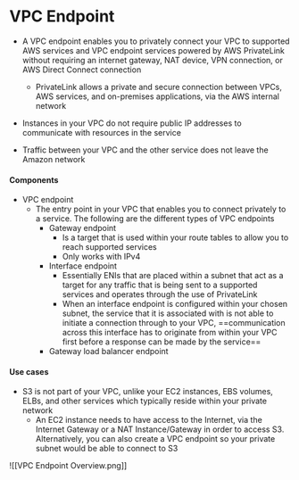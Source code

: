 # VPC Endpoint

- A VPC endpoint enables you to privately connect your VPC to supported AWS services and VPC endpoint services powered by AWS PrivateLink without requiring an internet gateway, NAT device, VPN connection, or AWS Direct Connect connection
	- PrivateLink allows a private and secure connection between VPCs, AWS services, and on-premises applications, via the AWS internal network

- Instances in your VPC do not require public IP addresses to communicate with resources in the service

- Traffic between your VPC and the other service does not leave the Amazon network


#### Components

- VPC endpoint 
	- The entry point in your VPC that enables you to connect privately to a service. The following are the different types of VPC endpoints
		- Gateway endpoint
			- Is a target that is used within your route tables to allow you to reach supported services
			- Only works with IPv4
		- Interface endpoint
			- Essentially ENIs that are placed within a subnet that act as a target for any traffic that is being sent to a supported services and operates through the use of PrivateLink
			- When an interface endpoint is configured within your chosen subnet, the service that it is associated with is not able to initiate a connection through to your VPC, ==communication across this interface has to originate from within your VPC first before a response can be made by the service==
		- Gateway load balancer endpoint


#### Use cases

- S3 is not part of your VPC, unlike your EC2 instances, EBS volumes, ELBs, and other services which typically reside within your private network
	- An EC2 instance needs to have access to the Internet, via the Internet Gateway or a NAT Instance/Gateway in order to access S3. Alternatively, you can also create a VPC endpoint so your private subnet would be able to connect to S3

![[VPC Endpoint Overview.png]]